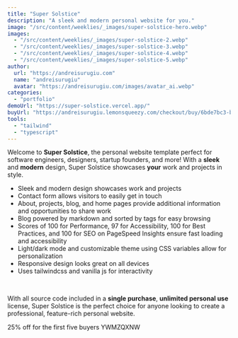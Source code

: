 ```yaml
---
title: "Super Solstice"
description: "A sleek and modern personal website for you."
image: "/src/content/weeklies/_images/super-solstice-hero.webp"
images:
  - "/src/content/weeklies/_images/super-solstice-2.webp"
  - "/src/content/weeklies/_images/super-solstice-3.webp"
  - "/src/content/weeklies/_images/super-solstice-4.webp"
  - "/src/content/weeklies/_images/super-solstice-5.webp"
author:
  url: "https://andreisurugiu.com"
  name: "andreisurugiu"
  avatar: "https://andreisurugiu.com/images/avatar_ai.webp"
categories:
  - "portfolio"
demoUrl: "https://super-solstice.vercel.app/"
buyUrl: "https://andreisurugiu.lemonsqueezy.com/checkout/buy/6bde7bc3-b287-4778-990a-d2db6e8a173f"
tools:
  - "tailwind"
  - "typescript"
---
```


<p>Welcome to <strong>Super Solstice</strong>, the personal website template perfect for software engineers, designers, startup founders, and more! With a <strong>sleek</strong> and <strong>modern</strong> design, Super Solstice showcases <strong>your</strong> work and projects in style.</p><ul><li>Sleek and modern design showcases work and projects</li><li>Contact form allows visitors to easily get in touch</li><li>About, projects, blog, and home pages provide additional information and opportunities to share work</li><li>Blog powered by markdown and sorted by tags for easy browsing</li><li>Scores of 100 for Performance, 97 for Accessibility, 100 for Best Practices, and 100 for SEO on PageSpeed Insights ensure fast loading and accessibility</li><li>Light/dark mode and customizable theme using CSS variables allow for personalization</li><li>Responsive design looks great on all devices</li><li>Uses tailwindcss and vanilla js for interactivity</li></ul><p><br></p><p>With all source code included in a <strong>single purchase</strong>, <strong>unlimited personal use</strong> license, Super Solstice is the perfect choice for anyone looking to create a professional, feature-rich personal website.</p><p>25% off for the first five buyers YWMZQXNW</p><p><br></p>
